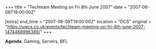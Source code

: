 +++
title = "Techteam Meeting on Fri 8th June 2007"
date = "2007-06-08T18:00:00Z"

[extra]
end_time = "2007-06-08T19:00:00Z"
location = "DCS"
original = "https://uwcs.co.uk/events/techteam-meeting-on-fri-8th-june-2007-1474488996389/"
+++

**Agenda**: Gaming, Servers, BFL

